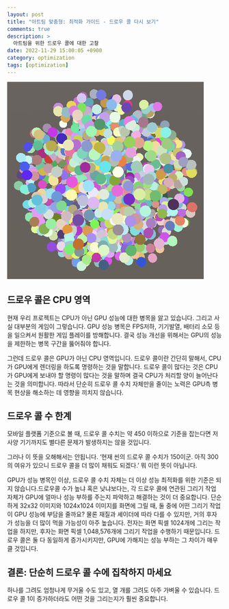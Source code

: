 ```yaml
---
layout: post
title: "아트팀 맞춤형: 최적화 가이드 - 드로우 콜 다시 보기"
comments: true  
description: >
  아트팀을 위한 드로우 콜에 대한 고찰
date: 2022-11-29 15:00:05 +0900
category: optimization
tags: [optimization]
---
```


![Untitled](/images/posts/art-team-draw-call/mesh-ball.png)

## 드로우 콜은 CPU 영역

현재 우리 프로젝트는 CPU가 아닌 GPU 성능에 대한 병목을 앓고 있습니다. 그리고 사실 대부분의 게임이 그렇습니다.  GPU 성능 병목은 FPS저하, 기기발열, 배터리 소모 등을 일으켜서 원활한 게임 플레이를 방해합니다. 결국 성능 개선을 위해서는 GPU의 성능을 제한하는 병목 구간을 뚫어줘야 합니다. 

그런데 드로우 콜은 GPU가 아닌 CPU 영역입니다. 드로우 콜이란 간단히 말해서, CPU가 GPU에게 렌더링을 하도록 명령하는 것을 말합니다. 드로우 콜이 많다는 것은 CPU가 GPU에게 보내야 할 명령이 많다는 것을 말하며 결국 CPU가 처리할 양이 늘어난다는 것을 의미합니다. 따라서 단순히 드로우 콜 수치 자체만을 줄이는 노력은 GPU측 병목 현상을 해소하는 데 영향을 끼치지 않습니다.

## 드로우 콜 수 한계

모바일 플랫폼 기준으로 볼 때, 드로우 콜 수치는 약 450 이하으로 기준을 잡는다면 저사양 기기까지도 별다른 문제가 발생하지는 않을 것입니다. 

그러나 이 뜻을 오해해서는 안됩니다. ‘현재 씬의 드로우 콜 수치가 150이군. 아직 300의 여유가 있으니 드로우 콜을 더 많이 채워도 되겠다.’ 뭐 이런 뜻이 아닙니다. 

GPU가 성능 병목인 이상, 드로우 콜 수치 자체는 더 이상 성능 최적화를 위한 기준은 되지 않습니다.드로우콜 수가 높냐 혹은 낮냐보다는, 각 드로우 콜에 연관된 그리기 작업 자체가 GPU에 얼마나 성능 부하를 주는지 파악하고 해결하는 것이 더 중요합니다. 단순하게 32x32 이미지와 1024x1024 이미지를 화면에 그릴 때, 둘 중에 어떤 그리기 작업이 GPU 성능에 부담을 줄까요? 물론 재질과 셰이더에 따라 다를 수 있지만, 거의 후자가 성능을 더 많이 먹을 가능성이 아주 높습니다. 전자는 화면 픽셀 1024개에 그리는 작업을 하지만, 후자는 화면 픽셀 1,048,576개에 그리기 작업을 수행하기 때문입니다. 드로우 콜은 둘 다 동일하게 증가시키지만, GPU에 가해지는 성능 부하는 그 차이가 매우 클 것입니다.

## 결론: 단순히 드로우 콜 수에 집착하지 마세요

하나를 그려도 엄청나게 무거울 수도 있고, 열 개를 그려도 아주 가벼울 수 있습니다. 드로우 콜 1이 증가하더라도 어떤 것을 그리는지가 훨씬 중요합니다.

